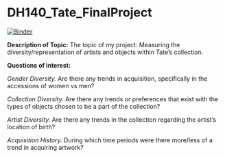 # DH140_Tate_FinalProject


[![Binder](https://mybinder.org/badge_logo.svg)](https://mybinder.org/v2/gh/samanthamanuel/DH140_Tate_FinalProject/HEAD)


**Description of Topic:**
The topic of my project: Measuring the diversity/representation of artists and objects within Tate’s collection. 


**Questions of interest:**


*Gender Diversity.* Are there any trends in acquisition, specifically in the accessions of women vs men?

*Collection Diversity.* Are there any trends or preferences that exist with the types of objects chosen to be a part of the collection? 

*Artist Diversity.* Are there any trends in the collection regarding the artist’s location of birth? 

*Acquisition History.* During which time periods were there more/less of a trend in acquiring artwork? 
